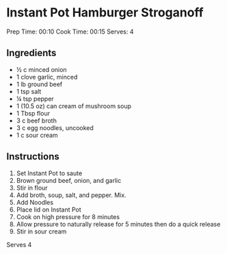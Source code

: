 # Instant Pot Hamburger Stroganoff

Prep Time: 00:10	Cook Time: 00:15	Serves: 4

## Ingredients
- ½ c minced onion
- 1 clove garlic, minced
- 1 lb ground beef
- 1 tsp salt
- ¼ tsp pepper
- 1 (10.5 oz) can cream of mushroom soup
- 1 Tbsp flour
- 3 c beef broth
- 3 c egg noodles, uncooked
- 1 c sour cream

## Instructions
1. Set Instant Pot to saute
2. Brown ground beef, onion, and garlic
3. Stir in flour
4. Add broth, soup, salt, and pepper. Mix.
5. Add Noodles
6. Place lid on Instant Pot
7. Cook on high pressure for 8 minutes
8. Allow pressure to naturally release for 5 minutes then do a quick release
9. Stir in sour cream

Serves 4
